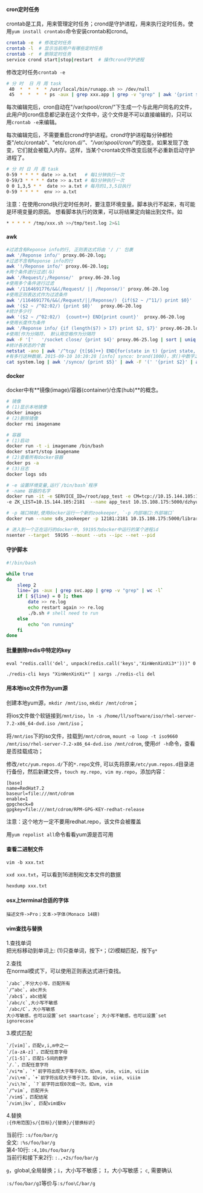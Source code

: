 #### cron定时任务

crontab是工具，用来管理定时任务；crond是守护进程，用来执行定时任务。使用`yum install crontabs`命令安装crontab和crond。

```sh
crontab -e  # 修改定时任务
crontab -l  # 显示当前用户有哪些定时任务
crontab -r  # 删除定时任务
service crond start|stop|restart  # 操作crond守护进程
```

修改定时任务`crontab -e`
```sh
# 分 时  日 月 周 task
 40  *  *  *  * /usr/local/bin/runapp.sh >> /dev/null
 45  *  *  *  * ps -aux | grep xxx.app | grep -v "grep" | awk '{print $2}' | xargs kill -9
```

每次编辑完后，cron自动在"/var/spool/cron/"下生成一个与此用户同名的文件，此用户的cron信息都记录在这个文件中，这个文件是不可以直接编辑的，只可以用`crontab -e`来编辑。

每次编辑完后，不需要重启crond守护进程。crond守护进程每分钟都检查"/etc/crontab"、"etc/cron.d/*"、"/var/spool/cron/*"的改变。如果发现了改变，它们就会被载入内存。这样，当某个crontab文件改变后就不必重新启动守护进程了。

```sh
# 分 时 日 月 周 task
0-59 * * * * date >> a.txt   # 每1分钟执行一次
0-59/3 * * * * date >> a.txt # 每3分钟执行一次
0 0 1,3,5 * *  date >> a.txt # 每月的1,3,5日执行
0-59 * * * *  env >> a.txt 
```

注意：在使用crond执行定时任务时，要注意环境变量。脚本执行不起来，有可能是环境变量的原因。
想看脚本执行的效果，可以将结果定向输出到文件。如
```sh
* * * * * /tmp/xxx.sh >>/tmp/test.log 2>&1
```


#### awk
```sh
#过滤含有Reponse info的行, 正则表达式将由 '/ /' 包裹
awk '/Reponse info/' proxy.06-20.log;      
#过滤不含有Reponse info的行
awk '!/Reponse info/' proxy.06-20.log;
#两个条件进行过滤(与)
awk '/Request/;/Reponse/'  proxy.06-20.log
#使用多个条件进行过滤
awk '/1164691776/&&(/Request/ || /Reponse/)' proxy.06-20.log
#使用正则表达式作为过滤条件
awk '/1164691776/&&(/Request/||/Reponse/)　{if($2 ~ /^11/) print $0}'
awk '($2 ~ /^02:02/) {print $0}'   proxy.06-20.log
#统计多少行
awk '($2 ~ /^02:02/)  {count++} END{print count}'  proxy.06-20.log
#使用长度作为条件
awk '/Reponse info/ {if (length($7) > 17) print $2, $7}' proxy.06-20.log
#使用[作为分隔符， 默认用空格作为分隔符
awk -F '['   '/socket close/ {print $4}' proxy.06-25.log | sort | uniq
#统计各状态的个数
netstat -ano | awk '/^tcp/ {t[$6]++} END{for(state in t) {print state, t[state]} }'
#有多行这种数据，2015-09-10 10:20:28 [info] synco: brand(1000)，求()中数字之和
cat system.log | awk '/synco/ {print $5}' | awk -F '(' '{print $2}' | awk -F ')' '{print $1}' | awk '{a+=$0} END{print a}'
```


#### docker
docker中有**镜像(image)/容器(container)/仓库(hub)**的概念。

```sh
# 镜像
# (1)显示本地镜像
docker images
# (2)删除镜像
docker rmi imagename

# 容器
# (1)启动
docker run -t -i imagename /bin/bash
docker start/stop imagename
# (2)查看所有docker容器
docker ps -a
# (3)日志
docker logs sds

# -e 设置环境变量,运行`/bin/bash`程序
# -name 容器的名字
docker run -it -e SERVICE_ID=/root/app_test -e CM=tcp://10.15.144.105:10400 
-e ZK_LIST=10.15.144.105:2181  --name app_test 10.15.108.175:5000/dzhyun/sds:1.0.209 /bin/bash

# -p 端口映射,使用docker运行一个新的zookeeper, `-p 内部端口:外部端口`
docker run --name sds_zookeeper -p 12181:2181 10.15.108.175:5000/library/zookeeper:3.4.6

# 进入到一个正在运行的docker中, 59195为docker中运行的某个进程id
nsenter --target  59195 --mount --uts --ipc --net --pid
```


#### 守护脚本
```sh
#!/bin/bash

while true
do
    sleep 2
    line=`ps -aux | grep svc.app | grep -v "grep" | wc -l`
    if [ ${line} = 0 ]; then
        date >> re.log
        echo restart again >> re.log
        ./b.sh # shell need to run
    else
        echo "on running"
    fi
done
```


#### 批量删除redis中特定的key
`eval "redis.call('del', unpack(redis.call('keys','XinWenXinXi3*')))" 0`

`./redis-cli keys "XinWenXinXi*" | xargs ./redis-cli del`


#### 用本地iso文件作为yum源
创建本地yum源，`mkdir /mnt/iso`, `mkdir /mnt/cdrom`；

将ios文件做个软链接到`/mnt/iso`，`ln -s /home/ll/software/iso/rhel-server-7.2-x86_64-dvd.iso /mnt/iso`；

将`/mnt/ios`下的iso文件，挂载到`/mnt/cdrom`, `mount -o loop -t iso9660 /mnt/iso/rhel-server-7.2-x86_64-dvd.iso /mnt/cdrom`, 使用`df -h`命令，查看是否挂载成功；

修改`/etc/yum.repos.d/`下的`*.repo`文件, 可以先将原来`/etc/yum.repos.d`目录进行备份，然后新建文件，`touch my.repo, vim my.repo`，添加内容：

```
[base]
name=RedHat7.2
baseurl=file:///mnt/cdrom
enable=1
gpgcheck=0
gpgkey=file:///mnt/cdrom/RPM-GPG-KEY-redhat-release
```
	
注意：这个地方一定不要用redhat.repo，该文件会被覆盖

用`yum repolist all`命令看看yum源是否可用



#### 查看二进制文件
`vim -b xxx.txt`

`xxd xxx.txt`，可以看到16进制和文本文件的数据

`hexdump xxx.txt`


#### osx上terminal合适的字体
`描述文件->Pro；文本->字体(Monaco 14磅)`



#### vim查找与替换
1.查找单词<br/> 
把光标移动到单词上: (1)只查单词，按下`*`；(2)模糊匹配，按下`g*`

2.查找<br/>
在normal模式下，可以使用正则表达式进行查找。
```
`/abc`,不分大小写，匹配所有
`/^abc`，abc开头
`/abc$`，abc结尾
`/abc/c`,大小写不敏感
`/abc/C`，大小写敏感
大小写敏感，也可以设置`set smartcase`; 大小写不敏感，也可以设置`set ignorecase`
```

3.模式匹配<br/>
```
`/[vim]`，匹配v,i,m中之一
`/[a-zA-z]`，匹配任意字母
`/[1-5]`，匹配1-5间的数字
`/.`，匹配任意字符
`/vi*m`，`*`前字符出现大于等于0次。如vm, vim, viim, viiim
`/vi\+m`，`+`前字符出现大于等于1次。如vim, viim, viiim
`/vi\?m`, `?`前字符出现0次或一次。如vm, vim
`/^vim`, 匹配开头
`/vim$`，匹配结尾
`/vim\|kv`, 匹配vim或kv
```

4.替换<br/>
`:{作用范围}s/{目标}/{替换}/{替换标识}`
 
当前行: `:s/foo/bar/g` <br/>
全文: `:%s/foo/bar/g` <br/>
第4-10行: `:4,10s/foo/bar/g` <br/>
当前行和接下来2行: `:.,+2s/foo/bar/g` <br/>

`g`，global,全局替换；`i`，大小写不敏感； `I`，大小写敏感； `c`, 需要确认

`:s/foo/bar/gI`等价与`:s/foo\C/bar/g`



